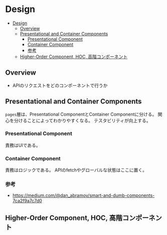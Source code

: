 # Design

- [Design](#design)
  - [Overview](#overview)
  - [Presentational and Container Components](#presentational-and-container-components)
    - [Presentational Component](#presentational-component)
    - [Container Component](#container-component)
    - [参考](#参考)
  - [Higher-Order Component, HOC, 高階コンポーネント](#higher-order-component-hoc-高階コンポーネント)

## Overview

- APIのリクエストをどのコンポーネントで行うか

## Presentational and Container Components

`pages`層は、Presentational ComponentとContainer Componentに分ける。
関心を分けることによってわかりやすくなる。
テスタビリティが向上する。

### Presentational Component

責務はUIである。

### Container Component

責務はロジックである。
APIのfetchやグローバルな状態はここに置く。

### 参考

- <https://medium.com/@dan_abramov/smart-and-dumb-components-7ca2f9a7c7d0>

## Higher-Order Component, HOC, 高階コンポーネント

<!-- TODO -->
